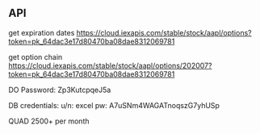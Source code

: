 ## API
get expiration dates
https://cloud.iexapis.com/stable/stock/aapl/options?token=pk_64dac3e17d80470ba08dae8312069781

get option chain
https://cloud.iexapis.com/stable/stock/aapl/options/202007?token=pk_64dac3e17d80470ba08dae8312069781


DO Password:
Zp3KutcpqeJ5a

DB credentials:
u/n: excel
pw: A7uSNm4WAGATnoqszG7yhUSp


QUAD
2500+ per month
